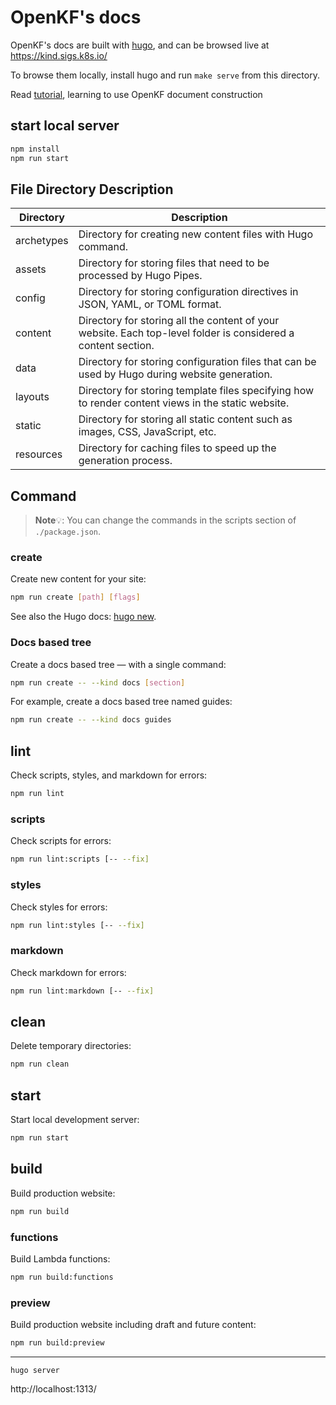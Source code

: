 # OpenKF's docs

OpenKF's docs are built with [hugo](https://gohugo.io/), and can be browsed live at https://kind.sigs.k8s.io/

To browse them locally, install hugo and run `make serve` from this directory.

Read [tutorial](https://getdoks.org/docs/overview/introduction/), learning to use OpenKF document construction

## start local server

```bash
npm install
npm run start
```

## File Directory Description

| Directory  | Description                                                  |
| ---------- | ------------------------------------------------------------ |
| archetypes | Directory for creating new content files with Hugo command.  |
| assets     | Directory for storing files that need to be processed by Hugo Pipes. |
| config     | Directory for storing configuration directives in JSON, YAML, or TOML format. |
| content    | Directory for storing all the content of your website. Each top-level folder is considered a content section. |
| data       | Directory for storing configuration files that can be used by Hugo during website generation. |
| layouts    | Directory for storing template files specifying how to render content views in the static website. |
| static     | Directory for storing all static content such as images, CSS, JavaScript, etc. |
| resources  | Directory for caching files to speed up the generation process. |


## Command

> **Note**💡:
> You can change the commands in the scripts section of `./package.json`.

### create

Create new content for your site:

```bash
npm run create [path] [flags]
```

See also the Hugo docs: [hugo new](https://gohugo.io/commands/hugo_new/).

### Docs based tree

Create a docs based tree — with a single command:

```bash
npm run create -- --kind docs [section]
```

For example, create a docs based tree named guides:

```bash
npm run create -- --kind docs guides
```

## lint

Check scripts, styles, and markdown for errors:

```bash
npm run lint
```

### scripts

Check scripts for errors:

```bash
npm run lint:scripts [-- --fix]
```

### styles

Check styles for errors:

```bash
npm run lint:styles [-- --fix]
```

### markdown

Check markdown for errors:

```bash
npm run lint:markdown [-- --fix]
```

## clean

Delete temporary directories:

```bash
npm run clean
```

## start

Start local development server:

```bash
npm run start
```

## build

Build production website:

```bash
npm run build
```

### functions

Build Lambda functions:

```bash
npm run build:functions
```

### preview

Build production website including draft and future content:

```bash
npm run build:preview
```

---

```
hugo server
```

http://localhost:1313/